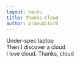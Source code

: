 ```yaml
---
layout: haiku
title: Thanks Cloud
author: pramuditorh
---
```

Under-spec laptop  
Then I discover a cloud  
I love cloud. Thanks, cloud  
